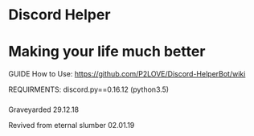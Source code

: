 # Discord  Helper

# Making your life much better

GUIDE How to Use: https://github.com/P2LOVE/Discord-HelperBot/wiki

REQUIRMENTS:
discord.py==0.16.12
(python3.5)

###


Graveyarded 29.12.18 

Revived from eternal slumber 02.01.19
